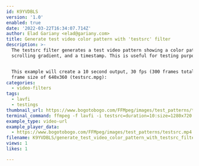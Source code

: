 ```yaml
---
id: K9YVDBLS
version: '1.0'
enabled: true
date: '2022-03-22T16:34:07.714Z'
author: Elad Gariany <elad@gariany.com>
title: Generate test video color pattern with 'testsrc' filter
description: >-
  The testsrc filter generates a test video pattern showing a color pattern, a
  scrolling gradient, and a timestamp. This is useful for testing purposes.


  This example will create a 10 second output, 30 fps (300 frames total), with a
  frame size of 640x360 (testsrc.mpg):
categories:
  - video-filters
tags:
  - lavfi
  - testings
thumbnail_url: https://www.bogotobogo.com/FFMpeg/images/test_patterns/testsrc010.png
terminal_command: ffmpeg -f lavfi -i testsrc=duration=10:size=1280x720:rate=30 testsrc.mpg
example_type: video-url
example_player_data:
  - https://www.bogotobogo.com/FFMpeg/images/test_patterns/testsrc.mp4
filename: K9YVDBLS/generate_test_video_color_pattern_with_testsrc_filter.md
views: 1
likes: 1

---
```

